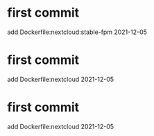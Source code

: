 # first commit
add Dockerfile:nextcloud:stable-fpm 2021-12-05
# first commit
add Dockerfile:nextcloud 2021-12-05
# first commit
add Dockerfile:nextcloud 2021-12-05
